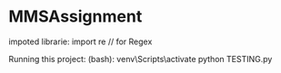# MMSAssignment

impoted librarie: import re // for Regex

Running this project:
(bash):
venv\Scripts\activate
python TESTING.py
